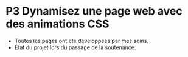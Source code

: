 # P3 Dynamisez une page web avec des animations CSS

- Toutes les pages ont été développées par mes soins.
- État du projet lors du passage de la soutenance.
